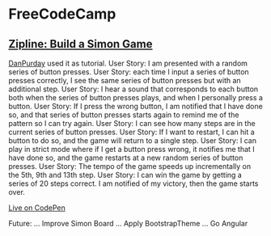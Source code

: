 # FreeCodeCamp
## [Zipline: Build a Simon Game](http://www.freecodecamp.com/challenges/zipline-build-a-simon-game)
[DanPurday](https://www.danpurdy.co.uk/tutorial/simon-says-game-in-jquery-tutorial/) used it as tutorial.
User Story: I am presented with a random series of button presses.
User Story: each time I input a series of button presses correctly, I see the same series of button presses but with an additional step.
User Story: I hear a sound that corresponds to each button both when the series of button presses plays, and when I personally press a button.
User Story: If I press the wrong button, I am notified that I have done so, and that series of button presses starts again to remind me of the pattern so I can try again.
User Story: I can see how many steps are in the current series of button presses.
User Story: If I want to restart, I can hit a button to do so, and the game will return to a single step.
User Story: I can play in strict mode where if I get a button press wrong, it notifies me that I have done so, and the game restarts at a new random series of button presses.
User Story: The tempo of the game speeds up incrementally on the 5th, 9th and 13th step.
User Story: I can win the game by getting a series of 20 steps correct. I am notified of my victory, then the game starts over.

[Live on CodePen](http://codepen.io/mashrafm/full/adbrbM)

Future:
... Improve Simon Board
... Apply BootstrapTheme
... Go Angular